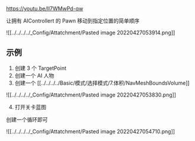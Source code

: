 https://youtu.be/Il7WMwPd-qw

让拥有 AIControllert 的 Pawn 移动到指定位置的简单顺序

![[../../../../_Config/Attatchment/Pasted image 20220427053914.png]]

## 示例

1. 创建 3 个 TargetPoint
2. 创建一个 AI 人物
3. 创建一个 [[../../../../Basic/模式/选择模式/7.体积/NavMeshBoundsVolume]]

![[../../../../_Config/Attatchment/Pasted image 20220427053830.png]]

4. 打开关卡蓝图

创建一个循环即可

![[../../../../_Config/Attatchment/Pasted image 20220427054710.png]]
